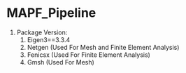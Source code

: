 # MAPF_Pipeline

1. Package Version:
    1. Eigen3==3.3.4
   2. Netgen (Used For Mesh and Finite Element Analysis)
   3. Fenicsx (Used For Finite Element Analysis)
   4. Gmsh (Used For Mesh)